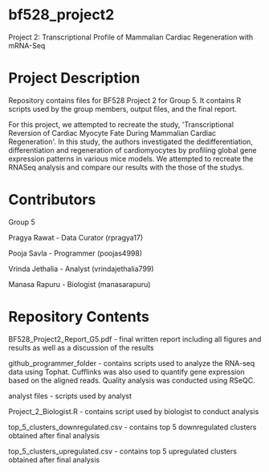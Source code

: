 # bf528_project2
Project 2: Transcriptional Profile of Mammalian Cardiac Regeneration with mRNA-Seq

# Project Description

Repository contains files for BF528 Project 2 for Group 5. It contains R scripts used by the group members, output files, and the final report.  

For this project, we attempted to recreate the study, 'Transcriptional Reversion of Cardiac Myocyte Fate During Mammalian Cardiac Regeneration'. In this study, the authors investigated the dedifferentiation, differentiation and regeneration of cardiomyocytes by profiling global gene expression patterns in various mice models. We attempted to recreate the RNASeq analysis and compare our results with the those of the studys.

# Contributors

Group 5

Pragya Rawat - Data Curator (rpragya17)

Pooja Savla - Programmer (poojas4998)

Vrinda Jethalia - Analyst (vrindajethalia799)

Manasa Rapuru - Biologist (manasarapuru)

# Repository Contents
BF528_Project2_Report_G5.pdf - final written report including all figures and results as well as a discussion of the results

github_programmer_folder - contains scripts used to analyze the RNA-seq data using Tophat. Cufflinks was also used to quantify gene expression based on the aligned reads. Quality analysis was conducted using RSeQC. 

analyst files - scripts used by analyst

Project_2_Biologist.R - contains script used by biologist to conduct analysis

top_5_clusters_downregulated.csv -  contains top 5 downregulated clusters obtained after final analysis 

top_5_clusters_upregulated.csv - contains top 5 upregulated clusters obtained after final analysis 

